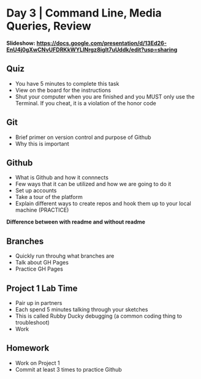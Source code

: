 # Day 3	 | Command Line, Media Queries, Review

**Slideshow: https://docs.google.com/presentation/d/13Ed26-EnU4j0gXwCNvUFDRKkWYLlNrgz8iglt7uUddk/edit?usp=sharing**

## Quiz
- You have 5 minutes to complete this task 
- View on the board for the instructions
- Shut your computer when you are finished and you MUST only use the Terminal. If you cheat, it is a violation of the honor code 

## Git
- Brief primer on version control and purpose of Github
- Why this is important

## Github
- What is Github and how it connnects
- Few ways that it can be utilized and how we are going to do it
- Set up accounts
- Take a tour of the platform
- Explain different ways to create repos and hook them up to your local machine (PRACTICE)

**Difference between with readme and without readme**

## Branches
- Quickly run throuhg what branches are
- Talk about GH Pages
- Practice GH Pages

## Project 1 Lab Time
- Pair up in partners
- Each spend 5 minutes talking through your sketches 
- This is called Rubby Ducky debugging (a common coding thing to troubleshoot)
- Work

## Homework
- Work on Project 1
- Commit at least 3 times to practice Github
